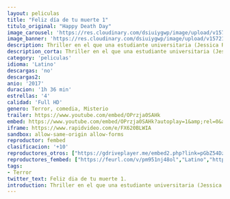 ```yaml
---
layout: peliculas
title: "Feliz día de tu muerte 1"
titulo_original: "Happy Death Day"
image_carousel: 'https://res.cloudinary.com/dsiuiygwp/image/upload/v1572146617/feliz1-min_oe3kts.jpg'
image_banner: 'https://res.cloudinary.com/dsiuiygwp/image/upload/v1572146618/happydeathday_destacado-696x383-min_z7jea5.jpg'
description: Thriller en el que una estudiante universitaria (Jessica Rothe) reconstruye el día de su asesinato reviviendo tanto los detalles cotidianos como su aterrador final hasta descubrir la identidad de su asesino.
description_corta: Thriller en el que una estudiante universitaria (Jessica Rothe) reconstruye el día de su asesinato reviviendo tanto los detalles cotidianos como su aterrador final hasta descubrir la identidad de su asesino.
category: 'peliculas'
idioma: 'Latino'
descargas: 'no'
descargas2:
anio: '2017'
duracion: '1h 36 min'
estrellas: '4'
calidad: 'Full HD'
genero: Terror, comedia, Misterio
trailer: https://www.youtube.com/embed/OPrzja0SAHk
embed: https://www.youtube.com/embed/OPrzja0SAHk?autoplay=1&amp;rel=0&amp;hd=1&border=0&wmode=opaque&enablejsapi=1&modestbranding=1&controls=1&showinfo=0
iframe: https://www.rapidvideo.com/e/FX620BLWIA
sandbox: allow-same-origin allow-forms
reproductor: fembed
clasificacion: '+10'
reproductores_otros: ["https://gdriveplayer.me/embed2.php?link=pGbZ54DzFaYfObUjgt%252BEBw%252B%252BaxGCDY79OiG6WYT%252B8hPIHZpbpZKLyoiJLvqbfTKBwbCoISexIzuJDJO%252BsGdO3Nosfday0OkhcDVR5N7ncwQmt%252FNfYc1AUgWVy9W6%252F8SPMRb8fccUMVVpTnCrX28TVUoXVy%252FLtxPyuh4OOXGpHRDhcgXZ8g6XhZn2kFeTHxYJyVDYu4ZVP7QTkAtNF87FxY","Latino","https://api.cuevana3.io/stream/index.php?file=ek5lbm9xYWNrS0xYMTZLa2xNbkdvY3ZTb3BtZng4TGp6ZFpobGFMUGtPTFJ5SnFUWU5MSzZkUFhZR1JwbTVha25KR1VvcVBWMGVMWWtaYWhvSkhFNlptV1kycG1sSlBmMk5sbVlLRFNsUT09","Latino","https://www.zembed.to/public/dist/asteroid.html?id=a4cd82895b3c2763c1ffd2f5ba838851&title=Happy%20Death%20Day","Latino","https://mstream.press/8y3y5hatty34","Latino"]
reproductores_fembed: ["https://feurl.com/v/pm951nj48ol","Latino","https://feurl.com/v/80oee8217oj","Latino","https://feurl.com/v/eno8-7pk091","Latino"]
tags:
- Terror
twitter_text: Feliz dia de tu muerte 1.
introduction: Thriller en el que una estudiante universitaria (Jessica Rothe) reconstruye el día de su asesinato reviviendo tanto los detalles cotidianos como su aterrador final hasta descubrir la identidad de su asesino.
---
```












